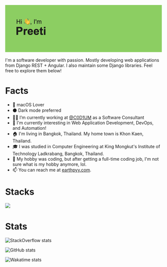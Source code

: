 ![hello there](header.png)

I'm a software developer with passion. Mostly developing web applications from Django REST + Angular. I also maintain some Django libraries. Feel free to explore them below!

# Facts

- 🍎 macOS Lover
- ⚫️ Dark mode preferred
- 👨‍💻 I’m currently working at [@C0D1UM](https://github.com/C0D1UM) as a Software Consultant
- 🌱 I'm currently interesting in Web Application Development, DevOps, and Automation!
- 🏠 I'm living in Bangkok, Thailand. My home town is Khon Kaen, Thailand.
- 🎓 I was studied in Computer Engineering at King Mongkut's Institute of Technology Ladkrabang, Bangkok, Thailand.
- 🤔 My hobby was coding, but after getting a full-time coding job, I'm not sure what is my hobby anymore, lol.
- 📫 You can reach me at [earthpyy.com](https://earthpyy.com).

# Stacks

<a href="https://stackshare.io/earthpyy/my-stack"><img src="https://img.shields.io/badge/tech-stack-blue"></a>

# Stats

![StackOverflow stats](https://stackoverflow-readme-profile.johannchopin.fr/profile/7930117?theme=dark)

![GitHub stats](https://github-readme-stats.vercel.app/api?username=earthpyy&count_private=true&show_icons=true&theme=radical)

![Wakatime stats](https://github-readme-stats.vercel.app/api/wakatime?username=earthpyy&theme=radical&layout=compact)
